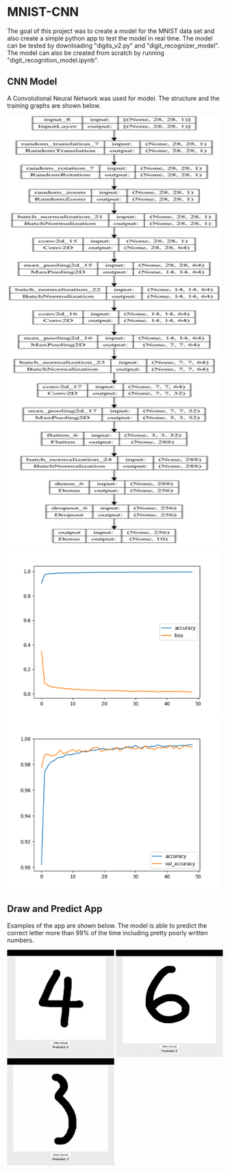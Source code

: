 # MNIST-CNN

The goal of this project was to create a model for the MNIST data set and also create a simple python app to test the model in real time.
The model can be tested by downloading "digits_v2.py" and "digit_recognizer_model". The model can also be created from scratch by running "digit_recognition_model.ipynb".

## CNN Model

A Convolutional Neural Network was used for model. The structure and the training graphs are shown below. 

<img src="https://github.com/Ryusei97/MNIST-CNN/blob/main/my_model.png" alt="alt text" width=500 height=1000>

<img src="https://github.com/Ryusei97/MNIST-CNN/blob/main/accuracy_loss.png" alt="alt text" width=500 height=400>

<img src="https://github.com/Ryusei97/MNIST-CNN/blob/main/accuracy_val_accuracy.png" alt="alt text" width=500 height=400>

## Draw and Predict App 

Examples of the app are shown below. The model is able to predict the correct letter more than 99% of the time including pretty poorly written numbers. 

<img src="https://github.com/Ryusei97/MNIST-CNN/blob/main/Demo1.png" alt="alt text" width=250 height=250>

<img src="https://github.com/Ryusei97/MNIST-CNN/blob/main/Demo2.png" alt="alt text" width=250 height=250>

<img src="https://github.com/Ryusei97/MNIST-CNN/blob/main/Demo3.png" alt="alt text" width=250 height=250>

